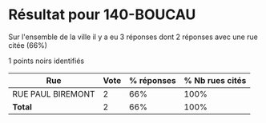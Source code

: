# Résultat pour 140-BOUCAU

Sur l'ensemble de la ville il y a eu 3 réponses dont 2 réponses avec une rue citée (66%)

1 points noirs identifiés

| Rue | Vote | % réponses | % Nb rues cités|
|-----|------|------------|----------------|
| RUE PAUL BIREMONT | 2 | 66% | 100%|
| **Total** | 2 | 66% | 100%|

